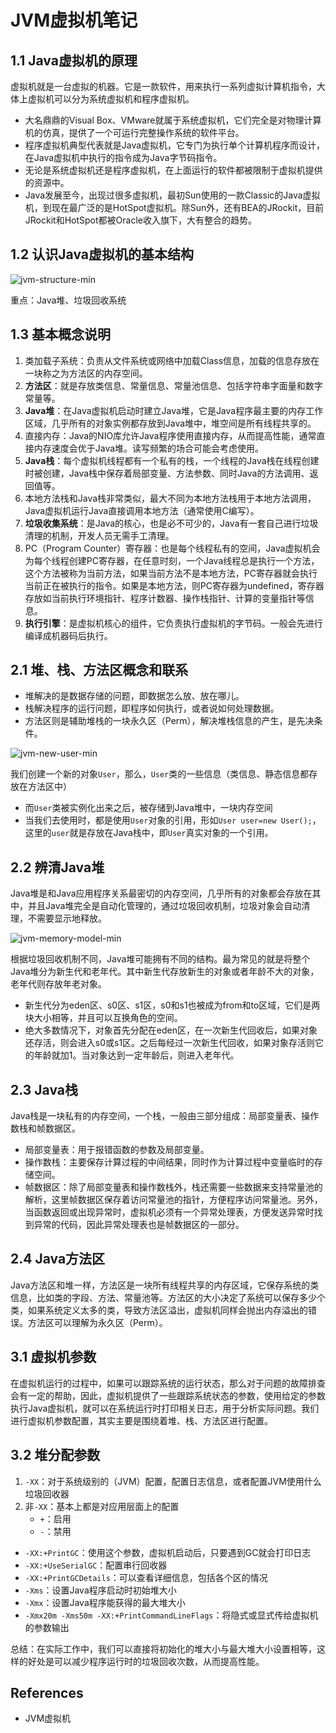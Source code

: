 # JVM虚拟机笔记

## 1.1 Java虚拟机的原理
虚拟机就是一台虚拟的机器。它是一款软件，用来执行一系列虚拟计算机指令，大体上虚拟机可以分为系统虚拟机和程序虚拟机。
- 大名鼎鼎的Visual Box、VMware就属于系统虚拟机，它们完全是对物理计算机的仿真，提供了一个可运行完整操作系统的软件平台。
- 程序虚拟机典型代表就是Java虚拟机，它专门为执行单个计算机程序而设计，在Java虚拟机中执行的指令成为Java字节码指令。
- 无论是系统虚拟机还是程序虚拟机，在上面运行的软件都被限制于虚拟机提供的资源中。
- Java发展至今，出现过很多虚拟机，最初Sun使用的一款Classic的Java虚拟机，到现在最广泛的是HotSpot虚拟机。除Sun外，还有BEA的JRockit，目前JRockit和HotSpot都被Oracle收入旗下，大有整合的趋势。

## 1.2 认识Java虚拟机的基本结构
![jvm-structure-min](http://www.wailian.work/images/2018/11/01/jvm-structure-min.png)

重点：Java堆、垃圾回收系统

## 1.3 基本概念说明
1. 类加载子系统：负责从文件系统或网络中加载Class信息，加载的信息存放在一块称之为方法区的内存空间。
1. **方法区**：就是存放类信息、常量信息、常量池信息、包括字符串字面量和数字常量等。
1. **Java堆**：在Java虚拟机启动时建立Java堆，它是Java程序最主要的内存工作区域，几乎所有的对象实例都存放到Java堆中，堆空间是所有线程共享的。
1. 直接内存：Java的NIO库允许Java程序使用直接内存，从而提高性能，通常直接内存速度会优于Java堆。读写频繁的场合可能会考虑使用。
1. **Java栈**：每个虚拟机线程都有一个私有的栈，一个线程的Java栈在线程创建时被创建，Java栈中保存着局部变量、方法参数、同时Java的方法调用、返回值等。
1. 本地方法栈和Java栈非常类似，最大不同为本地方法栈用于本地方法调用，Java虚拟机运行Java直接调用本地方法（通常使用C编写）。
1. **垃圾收集系统**：是Java的核心，也是必不可少的，Java有一套自己进行垃圾清理的机制，开发人员无需手工清理。
1. PC（Program Counter）寄存器：也是每个线程私有的空间，Java虚拟机会为每个线程创建PC寄存器，在任意时刻，一个Java线程总是执行一个方法，这个方法被称为当前方法，如果当前方法不是本地方法，PC寄存器就会执行当前正在被执行的指令。如果是本地方法，则PC寄存器为undefined，寄存器存放如当前执行环境指针、程序计数器、操作栈指针、计算的变量指针等信息。
1. **执行引擎**：是虚拟机核心的组件，它负责执行虚拟机的字节码。一般会先进行编译成机器码后执行。

## 2.1 堆、栈、方法区概念和联系
- 堆解决的是数据存储的问题，即数据怎么放、放在哪儿。
- 栈解决程序的运行问题，即程序如何执行，或者说如何处理数据。
- 方法区则是辅助堆栈的一块永久区（Perm），解决堆栈信息的产生，是先决条件。

![jvm-new-user-min](http://www.wailian.work/images/2018/11/01/jvm-new-user-min.png)

我们创建一个新的对象`User`，那么，`User`类的一些信息（类信息、静态信息都存放在方法区中）
- 而`User`类被实例化出来之后，被存储到Java堆中，一块内存空间
- 当我们去使用时，都是使用`User`对象的引用，形如`User user=new User();`，这里的`user`就是存放在Java栈中，即`User`真实对象的一个引用。

## 2.2 辨清Java堆
Java堆是和Java应用程序关系最密切的内存空间，几乎所有的对象都会存放在其中，并且Java堆完全是自动化管理的，通过垃圾回收机制，垃圾对象会自动清理，不需要显示地释放。

![jvm-memory-model-min](http://www.wailian.work/images/2018/11/01/jvm-memory-model-min.png)

根据垃圾回收机制不同，Java堆可能拥有不同的结构。最为常见的就是将整个Java堆分为新生代和老年代。其中新生代存放新生的对象或者年龄不大的对象，老年代则存放年老对象。
- 新生代分为eden区、s0区、s1区，s0和s1也被成为from和to区域，它们是两块大小相等，并且可以互换角色的空间。
- 绝大多数情况下，对象首先分配在eden区，在一次新生代回收后，如果对象还存活，则会进入s0或s1区。之后每经过一次新生代回收，如果对象存活则它的年龄就加1。当对象达到一定年龄后，则进入老年代。

## 2.3 Java栈
Java栈是一块私有的内存空间，一个栈，一般由三部分组成：局部变量表、操作数栈和帧数据区。
- 局部变量表：用于报错函数的参数及局部变量。
- 操作数栈：主要保存计算过程的中间结果，同时作为计算过程中变量临时的存储空间。
- 帧数据区：除了局部变量表和操作数栈外，栈还需要一些数据来支持常量池的解析，这里帧数据区保存着访问常量池的指针，方便程序访问常量池。另外，当函数返回或出现异常时，虚拟机必须有一个异常处理表，方便发送异常时找到异常的代码，因此异常处理表也是帧数据区的一部分。

## 2.4 Java方法区
Java方法区和堆一样，方法区是一块所有线程共享的内存区域，它保存系统的类信息，比如类的字段、方法、常量池等。方法区的大小决定了系统可以保存多少个类，如果系统定义太多的类，导致方法区溢出，虚拟机同样会抛出内存溢出的错误。方法区可以理解为永久区（Perm）。

## 3.1 虚拟机参数
在虚拟机运行的过程中，如果可以跟踪系统的运行状态，那么对于问题的故障排查会有一定的帮助，因此，虚拟机提供了一些跟踪系统状态的参数，使用给定的参数执行Java虚拟机，就可以在系统运行时打印相关日志，用于分析实际问题。我们进行虚拟机参数配置，其实主要是围绕着堆、栈、方法区进行配置。

## 3.2 堆分配参数
1. `-XX`：对于系统级别的（JVM）配置，配置日志信息，或者配置JVM使用什么垃圾回收器
1. 非`-XX`：基本上都是对应用层面上的配置
    - `+`：启用
    - `-`：禁用

- `-XX:+PrintGC`：使用这个参数，虚拟机启动后，只要遇到GC就会打印日志
- `-XX:+UseSerialGC`：配置串行回收器
- `-XX:+PrintGCDetails`：可以查看详细信息，包括各个区的情况
- `-Xms`：设置Java程序启动时初始堆大小
- `-Xmx`：设置Java程序能获得的最大堆大小
- `-Xmx20m -Xms50m -XX:+PrintCommandLineFlags`：将隐式或显式传给虚拟机的参数输出

总结：在实际工作中，我们可以直接将初始化的堆大小与最大堆大小设置相等，这样的好处是可以减少程序运行时的垃圾回收次数，从而提高性能。

## References
- JVM虚拟机
